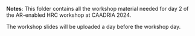 **Notes**: This folder contains all the workshop material needed for day 2 of the AR-enabled HRC workshop at CAADRIA 2024. 

The workshop slides will be uploaded a day before the workshop day.
